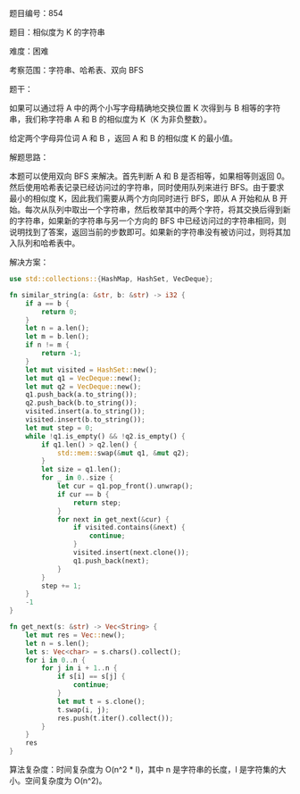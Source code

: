 题目编号：854

题目：相似度为 K 的字符串

难度：困难

考察范围：字符串、哈希表、双向 BFS

题干：

如果可以通过将 A 中的两个小写字母精确地交换位置 K 次得到与 B 相等的字符串，我们称字符串 A 和 B 的相似度为 K（K 为非负整数）。

给定两个字母异位词 A 和 B ，返回 A 和 B 的相似度 K 的最小值。

解题思路：

本题可以使用双向 BFS 来解决。首先判断 A 和 B 是否相等，如果相等则返回 0。然后使用哈希表记录已经访问过的字符串，同时使用队列来进行 BFS。由于要求最小的相似度 K，因此我们需要从两个方向同时进行 BFS，即从 A 开始和从 B 开始。每次从队列中取出一个字符串，然后枚举其中的两个字符，将其交换后得到新的字符串，如果新的字符串与另一个方向的 BFS 中已经访问过的字符串相同，则说明找到了答案，返回当前的步数即可。如果新的字符串没有被访问过，则将其加入队列和哈希表中。

解决方案：

```rust
use std::collections::{HashMap, HashSet, VecDeque};

fn similar_string(a: &str, b: &str) -> i32 {
    if a == b {
        return 0;
    }
    let n = a.len();
    let m = b.len();
    if n != m {
        return -1;
    }
    let mut visited = HashSet::new();
    let mut q1 = VecDeque::new();
    let mut q2 = VecDeque::new();
    q1.push_back(a.to_string());
    q2.push_back(b.to_string());
    visited.insert(a.to_string());
    visited.insert(b.to_string());
    let mut step = 0;
    while !q1.is_empty() && !q2.is_empty() {
        if q1.len() > q2.len() {
            std::mem::swap(&mut q1, &mut q2);
        }
        let size = q1.len();
        for _ in 0..size {
            let cur = q1.pop_front().unwrap();
            if cur == b {
                return step;
            }
            for next in get_next(&cur) {
                if visited.contains(&next) {
                    continue;
                }
                visited.insert(next.clone());
                q1.push_back(next);
            }
        }
        step += 1;
    }
    -1
}

fn get_next(s: &str) -> Vec<String> {
    let mut res = Vec::new();
    let n = s.len();
    let s: Vec<char> = s.chars().collect();
    for i in 0..n {
        for j in i + 1..n {
            if s[i] == s[j] {
                continue;
            }
            let mut t = s.clone();
            t.swap(i, j);
            res.push(t.iter().collect());
        }
    }
    res
}
```

算法复杂度：时间复杂度为 O(n^2 * l)，其中 n 是字符串的长度，l 是字符集的大小。空间复杂度为 O(n^2)。
